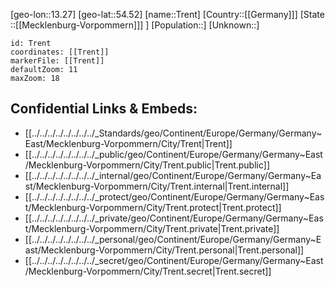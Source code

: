 ﻿---
location: [54.52,13.27]
mapzoom: [7,12] 
mapmarker: city 
type: City
tags:
- geo/City


SpocWebEntityId: 34965
isDeleted: false
confidential: public

---
[geo-lon::13.27]
[geo-lat::54.52]
[name::Trent]
[Country::[[Germany]]]
[State ::[[Mecklenburg-Vorpommern]]] ]
[Population::]
[Unknown::]


```leaflet
id: Trent
coordinates: [[Trent]]
markerFile: [[Trent]]
defaultZoom: 11 
maxZoom: 18
```


## Confidential Links & Embeds: 
- [[../../../../../../../../_Standards/geo/Continent/Europe/Germany/Germany~East/Mecklenburg-Vorpommern/City/Trent|Trent]] 
- [[../../../../../../../../_public/geo/Continent/Europe/Germany/Germany~East/Mecklenburg-Vorpommern/City/Trent.public|Trent.public]] 
- [[../../../../../../../../_internal/geo/Continent/Europe/Germany/Germany~East/Mecklenburg-Vorpommern/City/Trent.internal|Trent.internal]] 
- [[../../../../../../../../_protect/geo/Continent/Europe/Germany/Germany~East/Mecklenburg-Vorpommern/City/Trent.protect|Trent.protect]] 
- [[../../../../../../../../_private/geo/Continent/Europe/Germany/Germany~East/Mecklenburg-Vorpommern/City/Trent.private|Trent.private]] 
- [[../../../../../../../../_personal/geo/Continent/Europe/Germany/Germany~East/Mecklenburg-Vorpommern/City/Trent.personal|Trent.personal]] 
- [[../../../../../../../../_secret/geo/Continent/Europe/Germany/Germany~East/Mecklenburg-Vorpommern/City/Trent.secret|Trent.secret]] 
